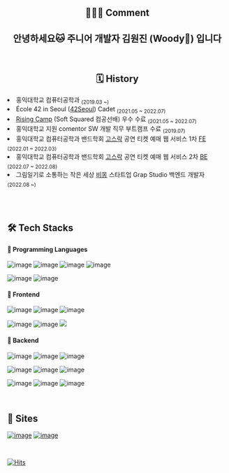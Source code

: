 <div align="center">

  ## 👩🏻‍💻 Comment 

  <h2>안녕하세요🐱 주니어 개발자 김원진 (Woody🌱) 입니다</h2>

  <br/>

  ## 🗓 History 

  <div align=left>

  <li>홍익대학교 컴퓨터공학과 <sub>(2019.03 ~)</sub></li>
  <li>École 42 in Seoul (<a href="https://github.com/kim-wonjin/42-cursus">42Seoul</a>) Cadet <sub>(2021.05 ~ 2022.07)</sub></li>
  <li><a href="https://github.com/kim-wonjin/mangoPlateClone">Rising Camp</a> (Soft Squared 컴공선배) 우수 수료 <sub>(2021.05 ~ 2022.07)</sub></li>
  <li>홍익대학교 지원 comentor SW 개발 직무 부트캠프 수료 <sub>(2019.07)</sub></li>
  <li>홍익대학교 컴퓨터공학과 밴드학회 <a href="https://github.com/Gosrock">고스락</a> 공연 티켓 예매 웹 서비스 1차 <a href="https://github.com/Gosrock/Ticket-Front-21th">FE</a> <sub>(2022.01 ~ 2022.03)</sub></li>
  <li>홍익대학교 컴퓨터공학과 밴드학회 <a href="https://github.com/Gosrock">고스락</a> 공연 티켓 예매 웹 서비스 2차 <a href="https://github.com/Gosrock/Ticket-Backend-22th">BE</a> <sub>(2022.07 ~ 2022.08)</sub></li>
  <li>그림일기로 소통하는 작은 세상 <a href="https://play.google.com/store/apps/details?id=com.softsquared.grap">비몽</a> 스타트업 Grap Studio 백엔드 개발자 <sub>(2022.08 ~)</sub></li>

  <br><br>

  ## 🛠 Tech Stacks 


  #### 📌 Programming Languages
  ![image](https://img.shields.io/badge/C-A8B9CC?style=flat-square&logo=c&logoColor=white)
  ![image](https://img.shields.io/badge/C%2B%2B-00599C?style=flat-square&logo=c%2B%2B&logoColor=white)
  ![image](https://img.shields.io/badge/Java-007396?style=flat-square&logo=java&logoColor=white)
  ![image](https://img.shields.io/badge/Kotlin-7F52FF?style=flat-square&logo=Kotlin&logoColor=white)

  ![image](https://img.shields.io/badge/JavaScript-323330?style=flat-square&logo=javascript&logoColor=F7DF1E)
  ![image](https://img.shields.io/badge/TypeScript-007ACC?style=flat-square&logo=typescript&logoColor=white)
  

  #### 📌 Frontend
  ![image](https://img.shields.io/badge/HTML5-E34F26?style=flat-square&logo=html5&logoColor=white)
  ![image](https://img.shields.io/badge/CSS3-1572B6?style=flat-square&logo=css3&logoColor=white)
  ![image](	https://img.shields.io/badge/React-20232A?style=flat-square&logo=react&logoColor=61DAFB)
  
  ![image](https://img.shields.io/badge/Bootstrap-FF4785?style=flat-square&logo=Storybook&logoColor=white)
  ![image](https://img.shields.io/badge/Bootstrap-764ABC?style=flat-square&logo=Redux&logoColor=white)
  <img src="https://img.shields.io/badge/Antd-297AEF?style=flat-square&logo=Ant Design&logoColor=white">
  

  #### 📌 Backend
  ![image](https://img.shields.io/badge/Spring-6DB33F?style=flat-squaree&logo=spring&logoColor=white)
  ![image](https://img.shields.io/badge/Spring_Boot-F2F4F9?style=flat-square&logo=spring-boot)
  ![image](https://img.shields.io/badge/nestjs-E0234E?style=flat-square&logo=nestjs&logoColor=white)

  ![image](https://img.shields.io/badge/Nginx-009639?style=flat-square&logo=NGINX&logoColor=white)
  ![image](https://img.shields.io/badge/MySQL-005C84?style=flat-square&logo=mysql&logoColor=white)
  ![image](https://img.shields.io/badge/postgres-316192?style=flat-square&logo=postgresql&logoColor=white)

  ![image](https://img.shields.io/badge/JWT-000000?style=flat-square&logo=JSON%20web%20tokens&logoColor=white)
  ![image](https://img.shields.io/badge/json-5E5C5C?style=flat-square&logo=json&logoColor=white)
  ![image](https://img.shields.io/badge/Swagger-85EA2D?style=flat-square&logo=Swagger&logoColor=white)


  <br/>

  ## 🔗 Sites

  <a href="https://github.com/kim-wonjin">![image](https://img.shields.io/badge/GitHub-100000?style=flat-square&logo=github&logoColor=white)</a>
  <a href="https://one-zin.tistory.com">![image](https://img.shields.io/badge/Tistory-184D66?style=flat-square&logo=Telegraph&logoColor=white)</a>

  <br>

 [![Hits](https://hits.seeyoufarm.com/api/count/incr/badge.svg?url=https://github.com/kim-wonjin%2Fgjbae1212%2Fhit-counter&count_bg=%23A997E9&title_bg=%237E96F1&icon=tencentqq.svg&icon_color=%23FFFFFF&title=hits&edge_flat=false)](https://hits.seeyoufarm.com)

</div>
